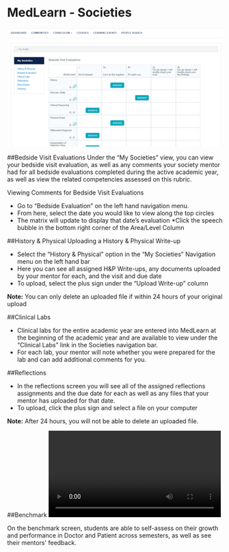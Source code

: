# MedLearn - Societies


![Societies](./images/student-societies.png)



##Bedside Visit Evaluations
Under the “My Societies” view, you can view your bedside visit evaluation, as well as any comments your society mentor had for all bedside evaluations completed during the active academic year, as well as view the related competencies assessed on this rubric.
 
Viewing Comments for Bedside Visit Evaluations

* Go to “Bedside Evaluation” on the left hand navigation menu.
* From here, select the date you would like to view along the top circles
* The matrix will update to display that date’s evaluation
*Click the speech bubble in the bottom right corner of the Area/Level Column 


##History & Physical
Uploading a History & Physical Write-up 

* Select the “History & Physical” option in the “My Societies” Navigation menu on the left hand bar
* Here you can see all assigned H&P Write-ups, any documents uploaded by your mentor for each, and the 	visit and due date 
* To upload, select the plus sign under the “Upload Write-up” column

**Note:** You can only delete an uploaded file if within 24 hours of your original upload


##Clinical Labs
* Clinical labs for the entire academic year are entered into MedLearn at the beginning of the academic year and are available to view under the “Clinical Labs” link in the Societies navigation bar.
* For each lab, your mentor will note whether you were prepared for the lab and can add additional comments for you.   


##Reflections
* In the reflections screen you will see all of the assigned reflections assignments and the due date for each as well as any files that your mentor has uploaded for that date.
* To upload, click the plus sign and select a file on your computer

**Note:** After 24 hours, you will not be able to delete an uploaded file.


##Benchmark
<video width="80%" controls="controls">
<source src="https://arizona.box.com/shared/static/01vyxyr18tt4oaxle56drutxuuyff0qt.mp4" type="video/mp4">
</video>

On the benchmark screen, students are able to self-assess on their growth and performance in Doctor and Patient across semesters, as well as see their mentors' feedback. 
